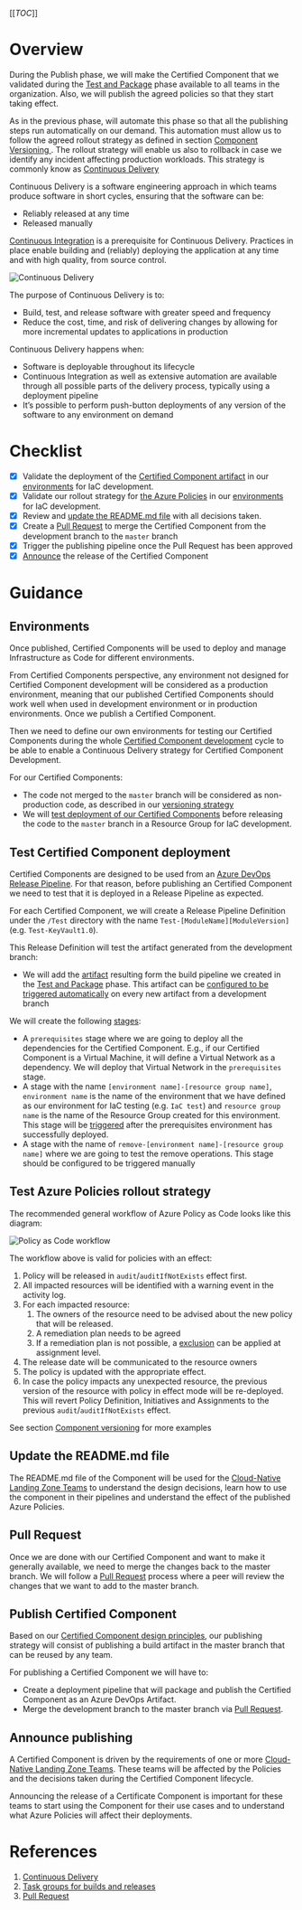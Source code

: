[[_TOC_]]

# Overview

During the Publish phase, we will make the Certified Component that we validated during the [Test and Package](/Certified-Components/Component-development/Test-and-Package.md) phase available to all teams in the organization. Also, we will publish the agreed policies so that they start taking effect.

As in the previous phase, will automate this phase so that all the publishing steps run automatically on our demand. This automation must allow us to follow the agreed rollout strategy as defined in section [Component Versioning ](/Certified-Components/Component-versioning.md). The rollout strategy will enable us also to rollback in case we identify any incident affecting production workloads. This strategy is commonly know as [Continuous Delivery](https://docs.microsoft.com/en-us/learn/modules/explain-devops-continous-delivery-quality/2-use-continuous-delivery-release-faster)

Continuous Delivery is a software engineering approach in which teams produce software in short cycles, ensuring that the software can be:
- Reliably released at any time
- Released manually

[Continuous Integration](/Certified-Components/Component-development/Test-and-Package.md) is a prerequisite for Continuous Delivery. Practices in place enable building and (reliably) deploying the application at any time and with high quality, from source control.

![Continuous Delivery](/.attachments/images/Learning-resources/Infrastructure-as-Code/cicd.png)

The purpose of Continuous Delivery is to:
- Build, test, and release software with greater speed and frequency
- Reduce the cost, time, and risk of delivering changes by allowing for more incremental updates to applications in production

Continuous Delivery happens when:

- Software is deployable throughout its lifecycle
- Continuous Integration as well as extensive automation are available through all possible parts of the delivery process, typically using a deployment pipeline
- It’s possible to perform push-button deployments of any version of the software to any environment on demand

# Checklist

- [X] Validate the deployment of the [Certified Component artifact](#test-certified-component-deployment) in our [environments](#environments) for IaC development.
- [X] Validate our rollout strategy for [the Azure Policies](#test-azure-policies-rollout-strategy) in our [environments](#environments) for IaC development.
- [X] Review and [update the README.md file](#update-the-readmemd-file) with all decisions taken.
- [X] Create a [Pull Request](#pull-request) to merge the Certified Component from the development branch to the `master` branch
- [X] Trigger the publishing pipeline once the Pull Request has been approved
- [X] [Announce](#announce-publishing) the release of the Certified Component

# Guidance

## Environments

Once published, Certified Components will be used to deploy and manage Infrastructure as Code for different environments.

From Certified Components perspective, any environment not designed for Certified Component development will be considered as a production environment, meaning that our published Certified Components should work well when used in development environment or in production environments. Once we publish a Certified Component.

Then we need to define our own environments for testing our Certified Components during the whole [Certified Component development](/Certified-Components/Component-development/Develop.md) cycle to be able to enable a Continuous Delivery strategy for Certified Component Development.

For our Certified Components:
- The code not merged to the `master` branch will be considered as non-production code, as described in our [versioning strategy](/Certified-Components/Component-versioning.md)
- We will [test deployment of our Certified Components](#test-IaC-module-deployment) before releasing the code to the `master` branch in a Resource Group for IaC development.

## Test Certified Component deployment

Certified Components are designed to be used from an [Azure DevOps Release Pipeline](https://docs.microsoft.com/en-us/azure/devops/pipelines/release/?view=azure-devops). For that reason, before publishing an Certified Component we need to test that it is deployed in a Release Pipeline as expected.

For each Certified Component, we will create a Release Pipeline Definition under the `/Test` directory with the name `Test-[ModuleName][ModuleVersion]` (e.g. `Test-KeyVault1.0`).

This Release Definition will test the artifact generated from the development branch:
- We will add the [artifact](https://docs.microsoft.com/en-us/azure/devops/pipelines/get-started/key-pipelines-concepts?view=azure-devops#artifact) resulting form the build pipeline we created in the [Test and Package](/Certified-Components/Component-development/Test-and-Package.md) phase. This artifact can be [configured to be triggered automatically](https://docs.microsoft.com/en-us/azure/devops/pipelines/release/triggers?view=azure-devops#release-triggers) on every new artifact from a development branch

We will create the following [stages](https://docs.microsoft.com/en-us/azure/devops/pipelines/get-started/key-pipelines-concepts?view=azure-devops#stage):
- A `prerequisites` stage where we are going to deploy all the dependencies for the Certified Component. E.g., if our Certified Component is a Virtual Machine, it will define a Virtual Network as a dependency. We will deploy that Virtual Network in the `prerequisites` stage.
- A stage with the name `[environment name]-[resource group name]`, `environment name` is the name of the environment that we have defined as our environment for IaC testing (e.g. `IaC test`) and `resource group name` is the name of the Resource Group created for this environment. This stage will be [triggered](https://docs.microsoft.com/en-us/azure/devops/pipelines/get-started/key-pipelines-concepts?view=azure-devops#trigger) after the prerequisites environment has successfully deployed.
- A stage with the name of `remove-[environment name]-[resource group name]` where we are going to test the remove operations. This stage should be configured to be triggered manually

## Test Azure Policies rollout strategy

The recommended general workflow of Azure Policy as Code looks like this diagram:

![Policy as Code workflow](https://docs.microsoft.com/en-us/azure/governance/policy/media/policy-as-code/policy-as-code-workflow.png)

The workflow above is valid for policies with an effect:
1. Policy will be released in `audit`/`auditIfNotExists` effect first.
2. All impacted resources will be identified with a warning event in the activity log.
3. For each impacted resource:
   1. The owners of the resource need to be advised about the new policy that will be released.
   2. A remediation plan needs to be agreed
   3. If a remediation plan is not possible, a [exclusion](https://docs.microsoft.com/en-us/azure/governance/policy/concepts/scope#assignment-scopes) can be applied at assignment level.
4. The release date will be communicated to the resource owners
5. The policy is updated with the appropriate effect.
6. In case the policy impacts any unexpected resource, the previous version of the resource with policy in effect mode will be re-deployed. This will revert Policy Definition, Initiatives and Assignments to the previous `audit`/`auditIfNotExists` effect.

See section [Component versioning](/Certified-Components/Component-versioning.md) for more examples

## Update the README.md file

The README.md file of the Component will be used for the [Cloud-Native Landing Zone Teams](/Foundation-Design/Cloud%2DNative-Landing-Zone.md) to understand the design decisions, learn how to use the component in their pipelines and understand the effect of the published Azure Policies.

## Pull Request

Once we are done with our Certified Component and want to make it generally available, we need to merge the changes back to the master branch. We will follow a [Pull Request](https://docs.microsoft.com/en-us/azure/devops/repos/git/pull-requests?view=azure-devops) process where a peer will review the changes that we want to add to the master branch.

## Publish Certified Component

Based on our [Certified Component design principles](/Certified-Components/Design-principles.md), our publishing strategy will consist of publishing a build artifact in the master branch that can be reused by any team.

For publishing a Certified Component we will have to:
- Create a deployment pipeline that will package and publish the Certified Component as an Azure DevOps Artifact.
- Merge the development branch to the master branch via [Pull Request](#pull-request). 

## Announce publishing

A Certified Component is driven by the requirements of one or more [Cloud-Native Landing Zone Teams](/Foundation-Design/Cloud%2DNative-Landing-Zone.md). These teams will be affected by the Policies and the decisions taken during the Certified Component lifecycle.

Announcing the release of a Certificate Component is important for these teams to start using the Component for their use cases and to understand what Azure Policies will affect their deployments.

# References

1. [Continuous Delivery](https://docs.microsoft.com/en-us/learn/modules/explain-devops-continous-delivery-quality/2-use-continuous-delivery-release-faster)
2. [Task groups for builds and releases](https://docs.microsoft.com/en-us/azure/devops/pipelines/library/task-groups?view=azure-devops)
3. [Pull Request](https://docs.microsoft.com/en-us/azure/devops/repos/git/pull-requests?view=azure-devops)